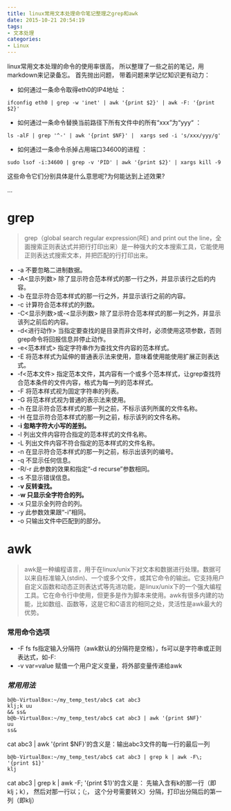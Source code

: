 ```yaml
---
title: linux常用文本处理命令笔记整理之grep和awk
date: 2015-10-21 20:54:19
tags: 
- 文本处理
categories:
- Linux
---
```


linux常用文本处理的命令的使用率很高， 所以整理了一些之前的笔记，用markdown来记录备忘。
首先抛出问题， 带着问题来学记忆知识更有动力：

- 如何通过一条命令取得eth0的IP4地址 ： 
```
ifconfig eth0 | grep -w 'inet' | awk '{print $2}' | awk -F: '{print $2}'
```
- 如何通过一条命令替换当前路径下所有文件中的所有“xxx”为“yyy“ ： 
```
ls -alF | grep '^-' | awk '{print $NF}' |  xargs sed -i 's/xxx/yyy/g'
```
- 如何通过一条命令杀掉占用端口34600的进程 ：
```
sudo lsof -i:34600 | grep -v 'PID' | awk '{print $2}' | xargs kill -9
```

这些命令它们分别具体是什么意思呢?为何能达到上述效果?

... <!-- more -->

# **grep**

>grep（global search regular expression(RE) and print out the line，全面搜索正则表达式并把行打印出来）是一种强大的文本搜索工具，它能使用正则表达式搜索文本，并把匹配的行打印出来。

- -a 不要忽略二进制数据。
- -A<显示列数> 除了显示符合范本样式的那一行之外，并显示该行之后的内容。
- -b 在显示符合范本样式的那一行之外，并显示该行之前的内容。
- -c 计算符合范本样式的列数。
- -C<显示列数>或-<显示列数> 除了显示符合范本样式的那一列之外，并显示该列之前后的内容。
- -d<进行动作> 当指定要查找的是目录而非文件时，必须使用这项参数，否则grep命令将回报信息并停止动作。
- -e<范本样式> 指定字符串作为查找文件内容的范本样式。
- -E 将范本样式为延伸的普通表示法来使用，意味着使用能使用扩展正则表达式。
- -f<范本文件> 指定范本文件，其内容有一个或多个范本样式，让grep查找符合范本条件的文件内容，格式为每一列的范本样式。
- -F 将范本样式视为固定字符串的列表。
- -G 将范本样式视为普通的表示法来使用。
- -h 在显示符合范本样式的那一列之前，不标示该列所属的文件名称。
- -H 在显示符合范本样式的那一列之前，标示该列的文件名称。
- -**i 忽略字符大小写的差别。**
- -l 列出文件内容符合指定的范本样式的文件名称。
- -L 列出文件内容不符合指定的范本样式的文件名称。
- -n 在显示符合范本样式的那一列之前，标示出该列的编号。
- -q 不显示任何信息。
- -R/-r 此参数的效果和指定“-d recurse”参数相同。
- -s 不显示错误信息。
- -**v 反转查找。**
- -**w 只显示全字符合的列。**
- -x 只显示全列符合的列。
- -y 此参数效果跟“-i”相同。
- -o 只输出文件中匹配到的部分。


# **awk**

> awk是一种编程语言，用于在linux/unix下对文本和数据进行处理。数据可以来自标准输入(stdin)、一个或多个文件，或其它命令的输出。它支持用户自定义函数和动态正则表达式等先进功能，是linux/unix下的一个强大编程工具。它在命令行中使用，但更多是作为脚本来使用。awk有很多内建的功能，比如数组、函数等，这是它和C语言的相同之处，灵活性是awk最大的优势。

### **常用命令选项**

 - -F fs   fs指定输入分隔符（awk默认的分隔符是空格），fs可以是字符串或正则表达式，如-F: 
 - -v var=value   赋值一个用户定义变量，将外部变量传递给awk

### *常用用法*

```
b@b-VirtualBox:~/my_temp_test/abc$ cat abc3
klj;k uu
&& ss&
b@b-VirtualBox:~/my_temp_test/abc$ cat abc3 | awk '{print $NF}'
uu
ss&
```
cat abc3 | awk '{print $NF}'的含义是：输出abc3文件的每一行的最后一列
```
b@b-VirtualBox:~/my_temp_test/abc$ cat abc3 | grep k | awk -F\; '{print $1}'
klj
```
cat abc3 | grep k | awk -F\; '{print $1}'的含义是：
先输入含有k的那一行（即klj；k）， 然后对那一行以；（\;， 这个分号需要转义）分隔，打印出分隔后的第一列（即klj）


